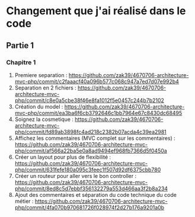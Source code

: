 # Changement que j'ai réalisé dans le code

## Partie 1

### Chapitre 1

1. Premiere separation : https://github.com/zak39/4670706-architecture-mvc-php/commit/c2faaacf40a096b577c068c947a7ed7d07e992b4
2. Separation en 2 fichiers  : https://github.com/zak39/4670706-architecture-mvc-php/commit/c8e0a5cbe38f46e8fa1012f5e0457c244b7b2102
3. Création du model : https://github.com/zak39/4670706-architecture-mvc-php/commit/ea3ba6f6cb3792646c1bb7964e67c8430dc68495
4. Soignez la cosmetique : https://github.com/zak39/4670706-architecture-mvc-php/commit/fd89ab3898fc4ad218c2382b07acda4c39ea2981
5. Affichez les commentaires (MVC complet sur les commentaires) : https://github.com/zak39/4670706-architecture-mvc-php/commit/af566a22ba5e0a8ad9494ef968fb7366d5f0450a
6. Créer un layout pour plus de flexibilité : https://github.com/zak39/4670706-architecture-mvc-php/commit/631fefe180a095c3feec1f507d92df6375cbb780
7. Créer un routeur pour aller vers le bon controller : https://github.com/zak39/4670706-architecture-mvc-php/commit/8ed8c5d7ebbf356132279a553d466aa3f2b8a234
8. Ajout des commentaires et séparation du code technique du code métier : https://github.com/zak39/4670706-architecture-mvc-php/commit/4fa070b970681726f028974f2d27b176a9201a0b

